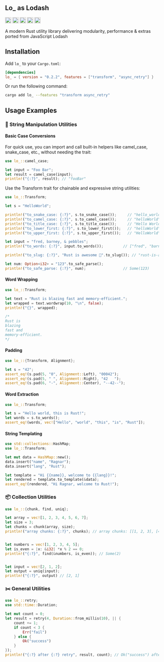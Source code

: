 Lo_ as Lodash &emsp;
---

[<img alt="github" src="https://img.shields.io/badge/github-thedevsaddam/lo__-34495e?style=for-the-badge&labelColor=555555&logo=github" height="20">](https://github.com/thedevsaddam/lo_)
[<img alt="docs.rs" src="https://img.shields.io/badge/docs.rs-lo__-2471a3?style=for-the-badge&labelColor=#D1A980&logo=docs.rs" height="20">](https://docs.rs/lo_/latest/lo_/)
[<img alt="crates.io" src="https://img.shields.io/crates/v/lo_.svg?style=for-the-badge&color=f39c12&logo=rust" height="20">](https://crates.io/crates/lo_)
[<img alt="build status" src="https://img.shields.io/github/actions/workflow/status/thedevsaddam/lo_/ci.yml?branch=main&style=for-the-badge" height="20">](https://github.com/thedevsaddam/lo_/actions?query=branch%3Amain)
[<img alt="license" src="https://img.shields.io/github/license/thedevsaddam/lo_.svg?style=for-the-badge&labelColor=555555&logo=github" height="20">](https://github.com/thedevsaddam/lo_/blob/main/LICENSE.md)

A modern Rust utility library delivering modularity, performance & extras ported from JavaScript Lodash

## Installation

Add `lo_` to your `Cargo.toml`:

```toml
[dependencies]
lo_ = { version = "0.2.2", features = ["transform", "async_retry"] }
```

Or run the following command:

```sh
cargo add lo_ --features "transform async_retry"
```

## Usage Examples

### 🧵 String Manipulation Utilities

#### Basic Case Conversions
For quick use, you can import and call built-in helpers like camel_case, snake_case, etc., without needing the trait:
```rust
use lo_::camel_case;

let input = "Foo Bar";
let result = camel_case(input);
println!("{:?}", result); // "fooBar"
```

Use the Transform trait for chainable and expressive string utilities:

```rust
use lo_::Transform;

let s = "HelloWorld";

println!("to_snake_case: {:?}", s.to_snake_case());     // "hello_world"
println!("to_camel_case: {:?}", s.to_camel_case());     // "helloWorld"
println!("to_title_case: {:?}", s.to_title_case());     // "Hello World"
println!("to_lower_first: {:?}", s.to_lower_first());   // "helloWorld"
println!("to_upper_first: {:?}", s.to_upper_first());   // "HelloWorld"

let input = "fred, barney, & pebbles";
println!("to_words: {:?}", input.to_words());         // ["fred", "barney", "pebbles"]

println!("to_slug: {:?}", "Rust is awesome 🚀".to_slug()); // "rust-is-awesome"

let num: Option<i32> = "123".to_safe_parse();
println!("to_safe_parse: {:?}", num);                 // Some(123)

```

#### Word Wrapping
```rust
use lo_::Transform;

let text = "Rust is blazing fast and memory-efficient.";
let wrapped = text.wordwrap(10, "\n", false);
println!("{}", wrapped);

/*
Rust is
blazing
fast and
memory-efficient.
*/
```


#### Padding
```rust
use lo_::{Transform, Alignment};

let s = "42";
assert_eq!(s.pad(5, "0", Alignment::Left), "00042");
assert_eq!(s.pad(5, " ", Alignment::Right), "42   ");
assert_eq!(s.pad(6, "-", Alignment::Center), "--42--");
```

#### Word Extraction
```rust
use lo_::Transform;

let s = "Hello world, this is Rust!";
let words = s.to_words();
assert_eq!(words, vec!["Hello", "world", "this", "is", "Rust"]);
```

#### String Templating
```rust
use std::collections::HashMap;
use lo_::Transform;

let mut data = HashMap::new();
data.insert("name", "Ragnar");
data.insert("lang", "Rust");

let template = "Hi {{name}}, welcome to {{lang}}!";
let rendered = template.to_template(&data);
assert_eq!(rendered, "Hi Ragnar, welcome to Rust!");
```

### 📦 Collection Utilities
```rust
use lo_::{chunk, find, uniq};

let array = vec![1, 2, 3, 4, 5, 6, 7];
let size = 3;
let chunks = chunk(array, size);
println!("array chunks: {:?}", chunks); // array chunks: [[1, 2, 3], [4, 5, 6], [7]]


let numbers = vec![1, 2, 3, 4, 5];
let is_even = |x: &i32| *x % 2 == 0;
println!("{:?}", find(&numbers, is_even)); // Some(2)


let input = vec![2, 1, 2];
let output = uniq(input);
println!("{:?}", output) // [2, 1]
```

### ✂️ General Utilities
```rust
use lo_::retry;
use std::time::Duration;

let mut count = 0;
let result = retry(4, Duration::from_millis(10), || {
    count += 1;
    if count < 3 {
        Err("fail")
    } else {
        Ok("success")
    }
});
println!("{:?} after {:?} retry", result, count); // Ok("success") after 3 retry
```
